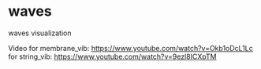 # waves
waves visualization

Video
for membrane_vib: 	https://www.youtube.com/watch?v=Okb1oDcL1Lc
for string_vib:			https://www.youtube.com/watch?v=9ezl8ICXpTM
